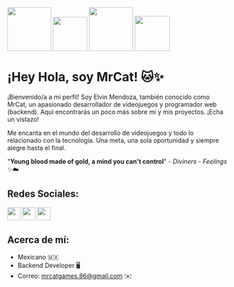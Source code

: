 <div>
  <img src="https://cdn.dribbble.com/users/6620596/screenshots/14792345/a-cat-gif.gif" style="width:100px;">
  <img src="https://media.tenor.com/xiBWmoYnt18AAAAj/ginger-cat-cat.gif" style="width:78px;">
  <img src="https://i.pinimg.com/originals/a6/42/72/a6427290d97d92343223643614c8ef80.gif" style="width:100px;">
  <img src="https://media.tenor.com/Oc6hUz9-D4IAAAAj/ginger-cat-cat.gif" style="width:80px;">
</div>

# ¡Hey Hola, soy MrCat! 🐱✨
  
¡Bienvenido/a a mi perfil! Soy Elvin Mendoza, también conocido como MrCat, un apasionado desarrollador de videojuegos y programador web (backend). Aquí encontrarás un poco más sobre mí y mis proyectos. ¡Echa un vistazo!
  
Me encanta en el mundo del desarrollo de videojuegos y todo lo relacionado con la tecnología.
Una meta, una sola oportunidad y siempre alegre hasta el final.
  
"**Young blood made of gold, a mind you can't control**" - *Diviners - Feelings* ✨☁️



## Redes Sociales:

[<img src="https://upload.wikimedia.org/wikipedia/commons/9/95/Instagram_logo_2022.svg" width="30"/>](https://www.instagram.com/mrcat_86/?igshid=ZmZhODViOGI%3D) 
[<img src="https://upload.wikimedia.org/wikipedia/commons/thumb/6/6f/Logo_of_Twitter.svg/220px-Logo_of_Twitter.svg.png" width="30"/>](https://twitter.com/MrCat_86?t=ptSJqimSeIwxE7Ku56ywNg&s=09) 
[<img src="https://cdn-icons-png.flaticon.com/512/3114/3114824.png" width="30"/>](https://bio.link/mrcat)

## Acerca de mí:
-  Mexicano 🇲🇽
-  Backend Developer 🖥️
-  Correo: mrcatgames.86@gmail.com ✉️
